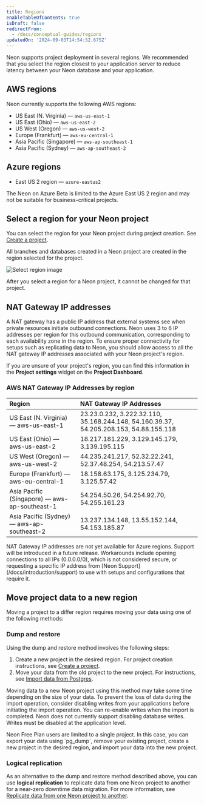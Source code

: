 ```yaml
---
title: Regions
enableTableOfContents: true
isDraft: false
redirectFrom:
  - /docs/conceptual-guides/regions
updatedOn: '2024-09-03T14:54:52.675Z'
---
```


Neon supports project deployment in several regions. We recommended that you select the region closest to your application server to reduce latency between your Neon database and your application.

## AWS regions

Neon currently supports the following AWS regions:

- US East (N. Virginia) &mdash; `aws-us-east-1`
- US East (Ohio) &mdash; `aws-us-east-2`
- US West (Oregon) &mdash; `aws-us-west-2`
- Europe (Frankfurt) &mdash; `aws-eu-central-1`
- Asia Pacific (Singapore) &mdash; `aws-ap-southeast-1`
- Asia Pacific (Sydney) &mdash; `aws-ap-southeast-2`

## Azure regions

- East US 2 region &mdash; `azure-eastus2`

<Admonition type="note">
The Neon on Azure Beta is limited to the Azure East US 2 region and may not be suitable for business-critical projects.
</Admonition>

<RegionRequest />

## Select a region for your Neon project

You can select the region for your Neon project during project creation. See [Create a project](/docs/manage/projects#create-a-project).

All branches and databases created in a Neon project are created in the region selected for the project.

![Select region image](/docs/introduction/project_creation_regions.png)

<Admonition type="note">
After you select a region for a Neon project, it cannot be changed for that project.
</Admonition>

## NAT Gateway IP addresses

A NAT gateway has a public IP address that external systems see when private resources initiate outbound connections. Neon uses 3 to 6 IP addresses per region for this outbound communication, corresponding to each availability zone in the region. To ensure proper connectivity for setups such as replicating data to Neon, you should allow access to all the NAT gateway IP addresses associated with your Neon project's region.

If you are unsure of your project's region, you can find this information in the **Project settings** widget on the **Project Dashboard**.

### AWS NAT Gateway IP Addresses by region

| Region                                        | NAT Gateway IP Addresses                                                               |
| :-------------------------------------------- | :------------------------------------------------------------------------------------- |
| US East (N. Virginia) — aws-us-east-1         | 23.23.0.232, 3.222.32.110, 35.168.244.148, 54.160.39.37, 54.205.208.153, 54.88.155.118 |
| US East (Ohio) — aws-us-east-2                | 18.217.181.229, 3.129.145.179, 3.139.195.115                                           |
| US West (Oregon) — aws-us-west-2              | 44.235.241.217, 52.32.22.241, 52.37.48.254, 54.213.57.47                               |
| Europe (Frankfurt) — aws-eu-central-1         | 18.158.63.175, 3.125.234.79, 3.125.57.42                                               |
| Asia Pacific (Singapore) — aws-ap-southeast-1 | 54.254.50.26, 54.254.92.70, 54.255.161.23                                              |
| Asia Pacific (Sydney) — aws-ap-southeast-2    | 13.237.134.148, 13.55.152.144, 54.153.185.87                                           |

<Admonition type="note">
NAT Gateway IP addresses are not yet available for Azure regions. Support will be introduced in a future release. Workarounds include opening connections to all IPs (0.0.0.0/0), which is not considered secure, or requesting a specific IP address from [Neon Support](/docs/introduction/support) to use with setups and configurations that require it.
</Admonition>

## Move project data to a new region

Moving a project to a differ region requires moving your data using one of the following methods:

### Dump and restore

Using the dump and restore method involves the following steps:

1. Create a new project in the desired region. For project creation instructions, see [Create a project](/docs/manage/projects#create-a-project).
1. Move your data from the old project to the new project. For instructions, see [Import data from Postgres](/docs/import/import-from-postgres).

Moving data to a new Neon project using this method may take some time depending on the size of your data. To prevent the loss of data during the import operation, consider disabling writes from your applications before initiating the import operation. You can re-enable writes when the import is completed. Neon does not currently support disabling database writes. Writes must be disabled at the application level.

<Admonition type="note">
Neon Free Plan users are limited to a single project. In this case, you can export your data using `pg_dump`, remove your existing project, create a new project in the desired region, and import your data into the new project.
</Admonition>

### Logical replication

As an alternative to the dump and restore method described above, you can use **logical replication** to replicate data from one Neon project to another for a near-zero downtime data migration. For more information, see [Replicate data from one Neon project to another](/docs/guides/logical-replication-neon-to-neon).

<NeedHelp/>
